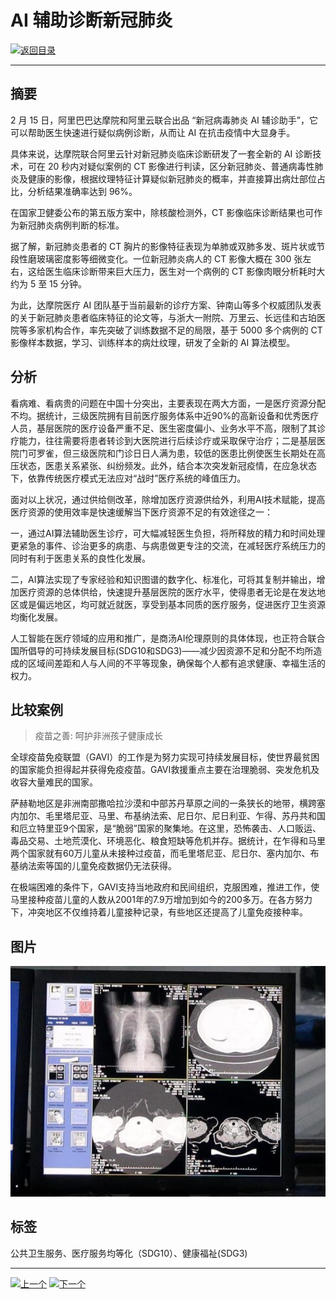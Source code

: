 # AI 辅助诊断新冠肺炎

[![返回目录](http://img.shields.io/badge/点击-返回目录-875A7B.svg?style=flat&colorA=8F8F8F)](/)

----------

## 摘要

2 月 15 日，阿里巴巴达摩院和阿里云联合出品 “新冠病毒肺炎 AI 辅诊助手”，它可以帮助医生快速进行疑似病例诊断，从而让 AI 在抗击疫情中大显身手。

具体来说，达摩院联合阿里云针对新冠肺炎临床诊断研发了一套全新的 AI 诊断技术，可在 20 秒内对疑似案例的 CT 影像进行判读，区分新冠肺炎、普通病毒性肺炎及健康的影像，根据纹理特征计算疑似新冠肺炎的概率，并直接算出病灶部位占比，分析结果准确率达到 96%。

在国家卫健委公布的第五版方案中，除核酸检测外，CT 影像临床诊断结果也可作为新冠肺炎病例判断的标准。

据了解，新冠肺炎患者的 CT 胸片的影像特征表现为单肺或双肺多发、斑片状或节段性磨玻璃密度影等细微变化。一位新冠肺炎病人的 CT 影像大概在 300 张左右，这给医生临床诊断带来巨大压力，医生对一个病例的 CT 影像肉眼分析耗时大约为 5 至 15 分钟。

为此，达摩院医疗 AI 团队基于当前最新的诊疗方案、钟南山等多个权威团队发表的关于新冠肺炎患者临床特征的论文等，与浙大一附院、万里云、长远佳和古珀医院等多家机构合作，率先突破了训练数据不足的局限，基于 5000 多个病例的 CT 影像样本数据，学习、训练样本的病灶纹理，研发了全新的 AI 算法模型。

## 分析

看病难、看病贵的问题在中国十分突出，主要表现在两大方面，一是医疗资源分配不均。据统计，三级医院拥有目前医疗服务体系中近90%的高新设备和优秀医疗人员，基层医院的医疗设备严重不足、医生密度偏小、业务水平不高，限制了其诊疗能力，往往需要将患者转诊到大医院进行后续诊疗或采取保守治疗；二是基层医院门可罗雀，但三级医院和门诊日日人满为患，较低的医患比例使医生长期处在高压状态，医患关系紧张、纠纷频发。此外，结合本次突发新冠疫情，在应急状态下，依靠传统医疗模式无法应对“战时”医疗系统的峰值压力。

面对以上状况，通过供给侧改革，除增加医疗资源供给外，利用AI技术赋能，提高医疗资源的使用效率是快速缓解当下医疗资源不足的有效途径之一：

一，通过AI算法辅助医生诊疗，可大幅减轻医生负担，将所释放的精力和时间处理更紧急的事件、诊治更多的病患、与病患做更专注的交流，在减轻医疗系统压力的同时有利于医患关系的良性化发展。

二，AI算法实现了专家经验和知识图谱的数字化、标准化，可将其复制并输出，增加医疗资源的总体供给，快速提升基层医院的医疗水平，使得患者无论是在发达地区或是偏远地区，均可就近就医，享受到基本同质的医疗服务，促进医疗卫生资源均衡化发展。

人工智能在医疗领域的应用和推广，是商汤AI伦理原则的具体体现，也正符合联合国所倡导的可持续发展目标(SDG10和SDG3)——减少因资源不足和分配不均所造成的区域间差距和人与人间的不平等现象，确保每个人都有追求健康、幸福生活的权力。


## 比较案例

> 疫苗之善: 呵护非洲孩子健康成长

全球疫苗免疫联盟（GAVI）的工作是为努力实现可持续发展目标，使世界最贫困的国家能负担得起并获得免疫疫苗。GAVI救援重点主要在治理脆弱、突发危机及收容大量难民的国家。

萨赫勒地区是非洲南部撒哈拉沙漠和中部苏丹草原之间的一条狭长的地带，横跨塞内加尔、毛里塔尼亚、马里、布基纳法索、尼日尔、尼日利亚、乍得、苏丹共和国和厄立特里亚9个国家，是“脆弱”国家的聚集地。在这里，恐怖袭击、人口贩运、毒品交易、土地荒漠化、环境恶化、粮食短缺等危机并存。据统计，在乍得和马里两个国家就有60万儿童从未接种过疫苗，而毛里塔尼亚、尼日尔、塞内加尔、布基纳法索等国的儿童免疫数据仍无法获得。

在极端困难的条件下，GAVI支持当地政府和民间组织，克服困难，推进工作，使马里接种疫苗儿童的人数从2001年的7.9万增加到如今的200多万。在各方努力下，冲突地区不仅维持着儿童接种记录，有些地区还提高了儿童免疫接种率。


## 图片

![图片](3.3.1.jpg)

## 标签

公共卫生服务、医疗服务均等化（SDG10）、健康福祉(SDG3)


----------

 [![上一个](http://img.shields.io/badge/查看-上一个-875A7B.svg?style=flat&colorA=8F8F8F)](https://doc.shanghaiopen.org.cn/case/3/1.html)
 [![下一个](http://img.shields.io/badge/查看-下一个-875A7B.svg?style=flat&colorA=8F8F8F)](https://doc.shanghaiopen.org.cn/case/3/4.html)

